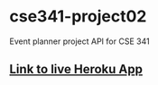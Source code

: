# cse341-project02
Event planner project API for CSE 341

## [Link to live Heroku App](https://cse341-project02-mw.herokuapp.com/api-docs/)
